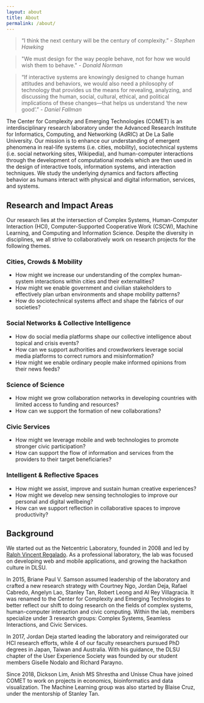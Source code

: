 ```yaml
---
layout: about
title: About
permalink: /about/
---
```


> “I think the next century will be the century of complexity.” 
> _- Stephen Hawking_

> "We must design for the way people behave, not for how we would wish them to behave."
> _- Donald Norman_

> “If interactive systems are knowingly designed to change human attitudes and behaviors, we would also need a philosophy of technology that provides us the means for revealing, analyzing, and discussing the human, social, cultural, ethical, and political implications of these changes—that helps us understand ‘the new good’.” 
> _- Daniel Fallman_

The Center for Complexity and Emerging Technologies (COMET) is an interdisciplinary research laboratory under the Advanced Research Institute for Informatics, Computing, and Networking (AdRIC) at De La Salle University. Our mission is to enhance our understanding of <span class="about-highlight">emergent phenomena in real-life systems (i.e. cities, mobility), sociotechnical systems (i.e. social networking sites, Wikipedia), and human-computer interactions</span> through the development of <span class="about-highlight">computational models</span> which are then used in the design of <span class="about-highlight">interactive tools, information systems, and interaction techniques</span>. We study the underlying dynamics and factors affecting behavior as humans interact with physical and digital information, services, and systems. 

## Research and Impact Areas

Our research lies at the intersection of Complex Systems, Human-Computer Interaction (HCI), Computer-Supported Cooperative Work (CSCW), Machine Learning, and Computing and Information Science. Despite the diversity in disciplines, we all strive to collaboratively work on research projects for the following themes.

### Cities, Crowds & Mobility
- How might we increase our understanding of the complex human-system interactions within cities and their externalities?
- How might we enable government and civilian stakeholders to effectively plan urban environments and shape mobility patterns?
- How do sociotechnical systems affect and shape the fabrics of our societies?

### Social Networks & Collective Intelligence
- How do social media platforms shape our collective intelligence about topical and crisis events?
- How can we support authorities and crowdworkers leverage social media platforms to correct rumors and misinformation?
- How might we enable ordinary people make informed opinions from their news feeds? 

### Science of Science
- How might we grow collaboration networks in developing countries with limited access to funding and resources?
- How can we support the formation of new collaborations?

### Civic Services
- How might we leverage mobile and web technologies to promote stronger civic participation?
- How can support the flow of information and services from the providers to their target beneficiaries?

### Intelligent & Reflective Spaces
- How might we assist, improve and sustain human creative experiences?
- How might we develop new sensing technologies to improve our personal and digital wellbeing?
- How can we support reflection in collaborative spaces to improve productivity?

## Background

We started out as the Netcentric Laboratory, founded in 2008 and led by [Ralph Vincent Regalado](https://www.linkedin.com/in/rvregalado/). As a professional laboratory, the lab was focused on developing web and mobile applications, and growing the hackathon culture in DLSU.

In 2015, Briane Paul V. Samson assumed leadership of the laboratory and crafted a new research strategy with Courtney Ngo, Jordan Deja, Rafael Cabredo, Angelyn Lao, Stanley Tan, Robert Leong and Al Rey Villagracia. It was renamed to the Center for Complexity and Emerging Technologies to better reflect our shift to doing research on the fields of complex systems, human-computer interaction and civic computing. Within the lab, members specialize under 3 research groups: Complex Systems, Seamless Interactions, and Civic Services. 

In 2017, Jordan Deja started leading the laboratory and reinvigorated our HCI research efforts, while 4 of our faculty researchers pursued PhD degrees in Japan, Taiwan and Australia. With his guidance, the DLSU chapter of the User Experience Society was founded by our student members Giselle Nodalo and Richard Parayno.

Since 2018, Dickson Lim, Anish MS Shrestha and Unisse Chua have joined COMET to work on projects in economics, bioinformatics and data visualization. The Machine Learning group was also started by Blaise Cruz, under the mentorship of Stanley Tan. 

<!-- ## Life @ COMET -->